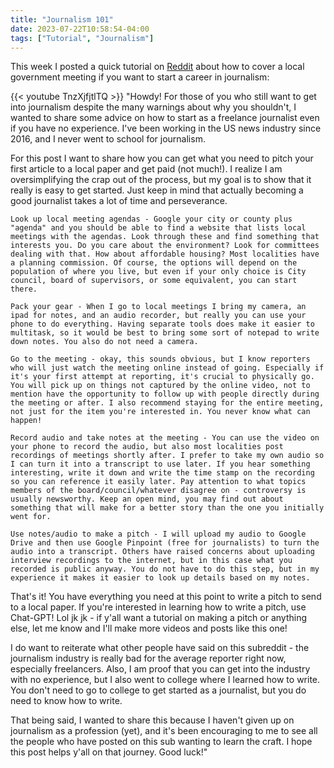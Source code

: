 ```yaml
---
title: "Journalism 101"
date: 2023-07-22T10:58:54-04:00
tags: ["Tutorial", "Journalism"]
---
```


This week I posted a quick tutorial on [Reddit](https://www.reddit.com/r/Journalism/comments/1551k29/how_to_get_into_journalism_with_no_experience/) about how to cover a local government meeting if you want to start a career in journalism:

{{< youtube TnzXjfjtlTQ >}}
"Howdy! For those of you who still want to get into journalism despite the many warnings about why you shouldn't, I wanted to share some advice on how to start as a freelance journalist even if you have no experience. I've been working in the US news industry since 2016, and I never went to school for journalism.

For this post I want to share how you can get what you need to pitch your first article to a local paper and get paid (not much!). I realize I am oversimplifying the crap out of the process, but my goal is to show that it really is easy to get started. Just keep in mind that actually becoming a good journalist takes a lot of time and perseverance.

    Look up local meeting agendas - Google your city or county plus "agenda" and you should be able to find a website that lists local meetings with the agendas. Look through these and find something that interests you. Do you care about the environment? Look for committees dealing with that. How about affordable housing? Most localities have a planning commission. Of course, the options will depend on the population of where you live, but even if your only choice is City council, board of supervisors, or some equivalent, you can start there.

    Pack your gear - When I go to local meetings I bring my camera, an ipad for notes, and an audio recorder, but really you can use your phone to do everything. Having separate tools does make it easier to multitask, so it would be best to bring some sort of notepad to write down notes. You also do not need a camera.

    Go to the meeting - okay, this sounds obvious, but I know reporters who will just watch the meeting online instead of going. Especially if it's your first attempt at reporting, it's crucial to physically go. You will pick up on things not captured by the online video, not to mention have the opportunity to follow up with people directly during the meeting or after. I also recommend staying for the entire meeting, not just for the item you're interested in. You never know what can happen!

    Record audio and take notes at the meeting - You can use the video on your phone to record the audio, but also most localities post recordings of meetings shortly after. I prefer to take my own audio so I can turn it into a transcript to use later. If you hear something interesting, write it down and write the time stamp on the recording so you can reference it easily later. Pay attention to what topics members of the board/council/whatever disagree on - controversy is usually newsworthy. Keep an open mind, you may find out about something that will make for a better story than the one you initially went for.

    Use notes/audio to make a pitch - I will upload my audio to Google Drive and then use Google Pinpoint (free for journalists) to turn the audio into a transcript. Others have raised concerns about uploading interview recordings to the internet, but in this case what you recorded is public anyway. You do not have to do this step, but in my experience it makes it easier to look up details based on my notes.

That's it! You have everything you need at this point to write a pitch to send to a local paper. If you're interested in learning how to write a pitch, use Chat-GPT! Lol jk jk - if y'all want a tutorial on making a pitch or anything else, let me know and I'll make more videos and posts like this one!

I do want to reiterate what other people have said on this subreddit - the journalism industry is really bad for the average reporter right now, especially freelancers. Also, I am proof that you can get into the industry with no experience, but I also went to college where I learned how to write. You don't need to go to college to get started as a journalist, but you do need to know how to write.

That being said, I wanted to share this because I haven't given up on journalism as a profession (yet), and it's been encouraging to me to see all the people who have posted on this sub wanting to learn the craft. I hope this post helps y'all on that journey. Good luck!"
